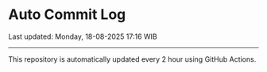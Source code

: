 # Auto Commit Log

Last updated: Monday, 18-08-2025 17:16 WIB

---

This repository is automatically updated every 2 hour using GitHub Actions.
